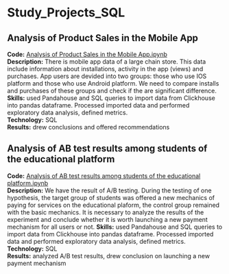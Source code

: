 # Study_Projects_SQL

## Analysis of Product Sales in the Mobile App  
**Code:** [Analysis of Product Sales in the Mobile App.ipynb](https://github.com/DariaR22/Study_Projects_SQL/blob/main/Analysis%20of%20Product%20Sales%20in%20the%20Mobile%20App.ipynb)  
**Description:** There is mobile app data of a large chain store. This data include information about installations, activity in the app (views) and purchases. App users are devided into two groups: those who use IOS platform and those who use Android platform. We need to compare installs and purchases of these groups and check if the are significant difference.  
**Skills:** used Pandahouse and SQL queries to import data from Clickhouse into pandas dataframe. Processed imported data and performed exploratory data analysis, defined metrics.  
**Technology:** SQL  
**Results:** drew conclusions and offered recommendations  

## Analysis of AB test results among students of the educational platform  
**Code:** [Analysis of AB test results among students of the educational platform.ipynb](https://github.com/DariaR22/Study_Projects_SQL/blob/main/Analysis%20of%20AB%20test%20results%20among%20students%20of%20the%20educational%20platform.ipynb)  
**Description:** We have the result of A/B testing. During the testing of one hypothesis, the target group of students was offered a new mechanics of paying for services on the educational plaform, the control group remained with the basic mechanics. It is necessary to analyze the results of the experiment and conclude whether it is worth launching a new payment mechanism for all users or not. 
**Skills:** used Pandahouse and SQL queries to import data from Clickhouse into pandas dataframe. Processed imported data and performed exploratory data analysis, defined metrics.  
**Technology:** SQL  
**Results:** analyzed A/B test results, drew conclusion on launching a new payment mechanism
